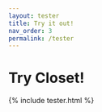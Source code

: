 ```yaml
---
layout: tester
title: Try it out!
nav_order: 3
permalink: /tester
---
```


# Try Closet!

{% include tester.html %}
